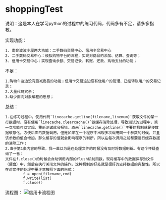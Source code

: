 # shoppingTest 
说明：这是本人在学习python的过程中的练习代码，代码多有不足，请多多指教。

实现功能：

	1. 南非波波小屋两大功能：二手数码交易中心、信用卡交易中心
	2. 二手数码交易中心：模拟购物平台的流程，实现对商品的添加、结算、查询等；
	3. 信用卡交易中心：实现查询余额、交易记录、转账、还款、购物支付的功能；

不足：

	1.购物车这边没有删减商品的功能；信用卡交易这边没有做用户的管理、已经转账用户的交易记录；
	2.大量代码冗余；
	3.缺少面向对象编程的思想；

总结：

	1.在练习过程中，使用代码`linecache.getline(filename,linenum)`获取文件的某一行数据时，没有使用`linecache.clearcache()`做缓存清除处理，导致测试的过程中，第一次功能可以实现，重新测试就会报错。原来`linecache.getline()`主要的机制就是使数据缓存化，方便后面的数据调用，但是如果在一个程序中出现多次调用同一个参数的时候，并且该参数的值会增加，那么缓存的值就会影响程序的判断，所以在每次调用之前都要进行缓存数据的清除工作；
	2.由于第1条内容的导致，我一直以为是在处理文件的时候没有及时将数据刷新。有这个怀疑查询了一番：
	文件在f.close()的时候会自动调用内部的flush机制函数，现将缓存中的数据保存到文件（硬盘）中，然后在执行关闭文件的操作。这种机制的好处就是很好的支持数据的完整性。所以在对文件的处理中要注意按照下面的格式：
	    	f = open(filename,cmd)
    		f.write(list)
    		f.close()

流程图：
![信用卡流程图](http://i.imgur.com/drv0WXb.jpg)